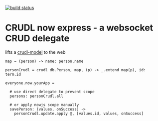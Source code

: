 [![build status](https://secure.travis-ci.org/dgf/crudl-control.png)](http://travis-ci.org/dgf/crudl-control)
# CRUDL now express - a websocket CRUD delegate

lifts a [crudl-model](http://github.com/dgf/crudl-model) to the web

    map = (person) -> name: person.name

    personCrudl = crudl db.Person, map, (p) -> _.extend map(p), id: term.id

    everyone.now.yourApp =

      # use direct delegate to prevent scope
      persons: personCrudl.all

      # or apply nowjs scope manually
      savePerson: (values, onSuccess) ->
        personCrudl.update.apply @, [values.id, values, onSuccess]
